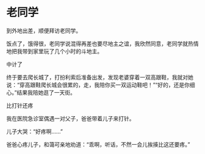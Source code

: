 # 老同学

到外地出差，顺便拜访老同学。 

饭点了，饿得很，老同学说混得再差也要尽地主之谊，我欣然同意，老同学就热情地把我带到家里玩了几个小时的斗地主。 

中计了 

终于要去爬长城了，打扮利索后准备出发，发现老婆穿着一双高跟鞋，我就对她说：“穿高跟鞋爬长城会很累的，走，我陪你买一双运动鞋吧！”“好的，还是你细心。”结果我陪她逛了一天街。 

比打针还疼 

我在医院急诊室偶遇一对父子，爸爸带着儿子来打针。 

儿子大哭：“好疼啊……” 

爸爸心疼儿子，和蔼可亲地劝道：“乖啊，听话，不然一会儿挨揍比这还要疼。”